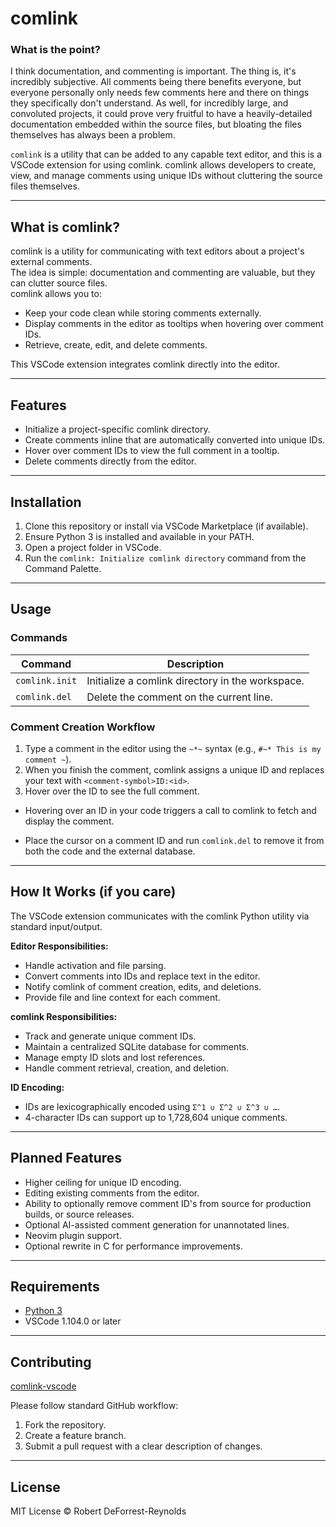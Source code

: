 # comlink


### What is the point?
I think documentation, and commenting is important. The thing is, it's incredibly subjective. All comments being there benefits everyone, but everyone personally only needs few comments here and there on things they specifically don't understand.
As well, for incredibly large, and convoluted projects, it could prove very fruitful to have a heavily-detailed documentation embedded within the source files, but bloating the files themselves has always been a problem.

`comlink` is a utility that can be added to any capable text editor, and this is a VSCode extension for using comlink. comlink allows developers to create, view, and manage comments using unique IDs without cluttering the source files themselves.

---

## What is comlink?

comlink is a utility for communicating with text editors about a project's external comments.  
The idea is simple: documentation and commenting are valuable, but they can clutter source files.<br>
comlink allows you to:
- Keep your code clean while storing comments externally.
- Display comments in the editor as tooltips when hovering over comment IDs.
- Retrieve, create, edit, and delete comments.

This VSCode extension integrates comlink directly into the editor.

---

## Features

- Initialize a project-specific comlink directory.
- Create comments inline that are automatically converted into unique IDs.
- Hover over comment IDs to view the full comment in a tooltip.
- Delete comments directly from the editor.

---

## Installation

1. Clone this repository or install via VSCode Marketplace (if available).
2. Ensure Python 3 is installed and available in your PATH.
3. Open a project folder in VSCode.
4. Run the `comlink: Initialize comlink directory` command from the Command Palette.

---

## Usage

### Commands

| Command | Description |
|---------|-------------|
| `comlink.init` | Initialize a comlink directory in the workspace. |
| `comlink.del`  | Delete the comment on the current line. |

### Comment Creation Workflow

1. Type a comment in the editor using the `~*~` syntax (e.g., `#~* This is my comment ~`).
2. When you finish the comment, comlink assigns a unique ID and replaces your text with `<comment-symbol>ID:<id>`.
3. Hover over the ID to see the full comment.

- Hovering over an ID in your code triggers a call to comlink to fetch and display the comment.

- Place the cursor on a comment ID and run `comlink.del` to remove it from both the code and the external database.

---

## How It Works (if you care)

The VSCode extension communicates with the comlink Python utility via standard input/output. 

**Editor Responsibilities:**

- Handle activation and file parsing.
- Convert comments into IDs and replace text in the editor.
- Notify comlink of comment creation, edits, and deletions.
- Provide file and line context for each comment.

**comlink Responsibilities:**

- Track and generate unique comment IDs.
- Maintain a centralized SQLite database for comments.
- Manage empty ID slots and lost references.
- Handle comment retrieval, creation, and deletion.

**ID Encoding:**

- IDs are lexicographically encoded using `Σ^1 ∪ Σ^2 ∪ Σ^3 ∪ …`.
- 4-character IDs can support up to 1,728,604 unique comments.

---

## Planned Features

- Higher ceiling for unique ID encoding.
- Editing existing comments from the editor.
- Ability to optionally remove comment ID's from source for production builds, or source releases.
- Optional AI-assisted comment generation for unannotated lines.
- Neovim plugin support.
- Optional rewrite in C for performance improvements.

---

## Requirements

- [Python 3](https://www.python.org/)
- VSCode 1.104.0 or later

---

## Contributing

[comlink-vscode](https://github.com/Robert-DeForrest-Reynolds/comlink-vscode)

Please follow standard GitHub workflow:
1. Fork the repository.
2. Create a feature branch.
3. Submit a pull request with a clear description of changes.

---

## License

MIT License © Robert DeForrest-Reynolds